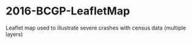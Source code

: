 # 2016-BCGP-LeafletMap
Leaflet map used to illustrate severe crashes with census data (multiple layers)
